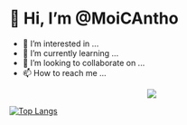 <h1>👋 Hi, I’m @MoiCAntho</h1>

- 👀 I’m interested in ...
- 🌱 I’m currently learning ...
- 💞️ I’m looking to collaborate on ...
- 📫 How to reach me ...


<p align="center">
<img src="https://github-readme-stats.vercel.app/api/wakatime?username=MoiCAntho&amp;theme=dark">
</p>

[![Top Langs](https://github-readme-stats.vercel.app/api/top-langs/?username=MoiCAntho)](https://github.com/anuraghazra/github-readme-stats)



<!---
MoiCAntho/MoiCAntho is a ✨ special ✨ repository because its `README.md` (this file) appears on your GitHub profile.
You can click the Preview link to take a look at your changes.

https://github-readme-stats.vercel.app/api/wakatime?username=MoiCAntho&layout=compact&theme=dark"
--->

